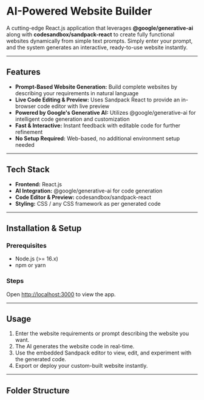 # AI-Powered Website Builder

A cutting-edge React.js application that leverages **@google/generative-ai** along with **codesandbox/sandpack-react** to create fully functional websites dynamically from simple text prompts. Simply enter your prompt, and the system generates an interactive, ready-to-use website instantly.

---

## Features

- **Prompt-Based Website Generation:** Build complete websites by describing your requirements in natural language
- **Live Code Editing & Preview:** Uses Sandpack React to provide an in-browser code editor with live preview
- **Powered by Google's Generative AI:** Utilizes @google/generative-ai for intelligent code generation and customization
- **Fast & Interactive:** Instant feedback with editable code for further refinement
- **No Setup Required:** Web-based, no additional environment setup needed

---

## Tech Stack

- **Frontend:** React.js
- **AI Integration:** @google/generative-ai for code generation
- **Code Editor & Preview:** codesandbox/sandpack-react
- **Styling:** CSS / any CSS framework as per generated code

---

## Installation & Setup

### Prerequisites

- Node.js (>= 16.x)
- npm or yarn

### Steps



Open [http://localhost:3000](http://localhost:3000) to view the app.

---

## Usage

1. Enter the website requirements or prompt describing the website you want.
2. The AI generates the website code in real-time.
3. Use the embedded Sandpack editor to view, edit, and experiment with the generated code.
4. Export or deploy your custom-built website instantly.

---

## Folder Structure

